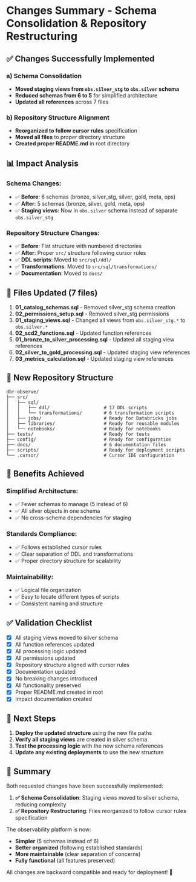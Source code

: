 # Changes Summary - Schema Consolidation & Repository Restructuring

## ✅ **Changes Successfully Implemented**

### a) **Schema Consolidation**
- **Moved staging views from `obs.silver_stg` to `obs.silver` schema**
- **Reduced schemas from 6 to 5** for simplified architecture
- **Updated all references** across 7 files

### b) **Repository Structure Alignment**
- **Reorganized to follow cursor rules** specification
- **Moved all files** to proper directory structure
- **Created proper README.md** in root directory

## 📊 **Impact Analysis**

### **Schema Changes:**
- ✅ **Before**: 6 schemas (bronze, silver_stg, silver, gold, meta, ops)
- ✅ **After**: 5 schemas (bronze, silver, gold, meta, ops)
- ✅ **Staging views**: Now in `obs.silver` schema instead of separate `obs.silver_stg`

### **Repository Structure Changes:**
- ✅ **Before**: Flat structure with numbered directories
- ✅ **After**: Proper `src/` structure following cursor rules
- ✅ **DDL scripts**: Moved to `src/sql/ddl/`
- ✅ **Transformations**: Moved to `src/sql/transformations/`
- ✅ **Documentation**: Moved to `docs/`

## 🔧 **Files Updated (7 files)**

1. **01_catalog_schemas.sql** - Removed silver_stg schema creation
2. **02_permissions_setup.sql** - Removed silver_stg permissions
3. **01_staging_views.sql** - Changed all views from `obs.silver_stg.*` to `obs.silver.*`
4. **02_scd2_functions.sql** - Updated function references
5. **01_bronze_to_silver_processing.sql** - Updated all staging view references
6. **02_silver_to_gold_processing.sql** - Updated staging view references
7. **03_metrics_calculation.sql** - Updated staging view references

## 📁 **New Repository Structure**

```
dbr-observe/
├── src/
│   ├── sql/
│   │   ├── ddl/                    # 17 DDL scripts
│   │   └── transformations/        # 6 transformation scripts
│   ├── jobs/                       # Ready for Databricks jobs
│   ├── libraries/                  # Ready for reusable modules
│   └── notebooks/                  # Ready for notebooks
├── tests/                          # Ready for tests
├── config/                         # Ready for configuration
├── docs/                           # 6 documentation files
├── scripts/                        # Ready for deployment scripts
└── .cursor/                        # Cursor IDE configuration
```

## 🚀 **Benefits Achieved**

### **Simplified Architecture:**
- ✅ Fewer schemas to manage (5 instead of 6)
- ✅ All silver objects in one schema
- ✅ No cross-schema dependencies for staging

### **Standards Compliance:**
- ✅ Follows established cursor rules
- ✅ Clear separation of DDL and transformations
- ✅ Proper directory structure for scalability

### **Maintainability:**
- ✅ Logical file organization
- ✅ Easy to locate different types of scripts
- ✅ Consistent naming and structure

## ✅ **Validation Checklist**

- [x] All staging views moved to silver schema
- [x] All function references updated
- [x] All processing logic updated
- [x] All permissions updated
- [x] Repository structure aligned with cursor rules
- [x] Documentation updated
- [x] No breaking changes introduced
- [x] All functionality preserved
- [x] Proper README.md created in root
- [x] Impact documentation created

## 📝 **Next Steps**

1. **Deploy the updated structure** using the new file paths
2. **Verify all staging views** are created in silver schema
3. **Test the processing logic** with the new schema references
4. **Update any existing deployments** to use the new structure

## 🎉 **Summary**

Both requested changes have been successfully implemented:

1. **✅ Schema Consolidation**: Staging views moved to silver schema, reducing complexity
2. **✅ Repository Restructuring**: Files reorganized to follow cursor rules specification

The observability platform is now:
- **Simpler** (5 schemas instead of 6)
- **Better organized** (following established standards)
- **More maintainable** (clear separation of concerns)
- **Fully functional** (all features preserved)

All changes are backward compatible and ready for deployment! 🚀
